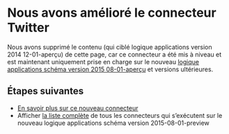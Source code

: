 <properties
   pageTitle="L’utilisation du connecteur Twitter dans les applications logique | Service d’application Microsoft Azure"
   description="Comment créer et configurer l’application Connecteur Twitter ou API et l’utiliser dans une application logique dans le Service d’application Azure"
   services="logic-apps"
   documentationCenter=".net,nodejs,java"
   authors="msftman"
   manager="erikre"
   editor=""/>

<tags
   ms.service="logic-apps"
   ms.devlang="multiple"
   ms.topic="article"
   ms.tgt_pltfrm="na"
   ms.workload="integration"
   ms.date="04/19/2016"
   ms.author="deonhe"/>


# <a name="weve-improved-the-twitter-connector"></a>Nous avons amélioré le connecteur Twitter 

Nous avons supprimé le contenu (qui ciblé logique applications version 2014 12-01-aperçu) de cette page, car ce connecteur a été mis à niveau et est maintenant uniquement prise en charge sur le nouveau [logique applications schéma version 2015 08-01-aperçu](./app-service-logic-schema-2015-08-01.md) et versions ultérieures. 


## <a name="next-steps"></a>Étapes suivantes    

- [En savoir plus sur ce nouveau connecteur](../connectors/connectors-create-api-twitter.md)
- Afficher [la liste complète](../connectors/apis-list.md) de tous les connecteurs qui s’exécutent sur le nouveau logique applications schéma version 2015-08-01-preview  
